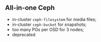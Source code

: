 ## All-in-one Ceph

- in-cluster `ceph-filesystem` for media files;
- in-cluster `ceph-bucket` for snapshots;
- too many PGs per OSD for 3 nodes;
- deprecated

